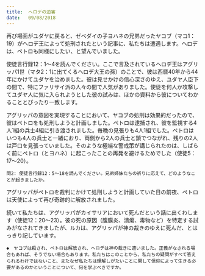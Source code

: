```yaml
---
title:  ヘロデの迫害
date:   09/08/2018
---
```


再び場面がユダヤに戻ると、ゼベダイの子ヨハネの兄弟だったヤコブ（マコ1：19）がヘロデ王によって処刑されたという記事に、私たちは遭遇します。ヘロデは、ペトロも同様にしたい、と望んでいました。

使徒言行録12：1～4を読んでください。ここで言及されているヘロデ王はアグリッパ1世（マタ2：1に出てくるヘロデ大王の孫）のことで、彼は西暦40年から44年にかけてユダヤを治めました。彼は見せかけの信心深さのゆえ、ユダヤ人臣下の間で、特にファリサイ派の人々の間で人気がありました。使徒を何人か攻撃してユダヤ人に気に入られようとした彼の試みは、ほかの資料から彼についてわかることとぴったり一致します。

アグリッパの意図を実現することにおいて、ヤコブの処刑は効果的だったので、彼はペトロをも処刑しようと計画しました。ペトロは逮捕され、彼を監視する4人1組の兵士4組に引き渡されました。毎晩の見張りも4人1組でした。ペトロはいつも4人の兵士と一緒におり、両側から2人の兵士と鎖でつながれ、残りの2人は戸口を見張っていました。そのような極端な警戒策が講じられたのは、しばらく前にペトロ（とヨハネ）に起こったことの再発を避けるためでした（使徒5：17～20）。

`問2: 使徒言行録12：5～18を読んでください。兄弟姉妹たちの祈りに応えて、どのようなことが起きましたか。`

アグリッパがペトロを裁判にかけて処刑しようと計画していた日の前夜、ペトロは天使によって再び奇跡的に解放されました。

続いて私たちは、アグリッパがカイサリアにおいて死んだという話に出くわします（使徒12：20～23）。彼の死の原因（腹膜炎、潰瘍、毒物など）を特定する試みがなされてきましたが、ルカは、アグリッパが神の裁きのゆえに死んだ、とはっきり記しています。

`◆　ヤコブは殺され、ペトロは解放され、ヘロデは神の裁きに遭いました。正義がなされる場合もあれば、そうでない場合もあります。私たちはこのことから、私たちの疑問がすべて答えられるわけではないこと、またなぜ私たちは理解しがたいことに関して信仰によって生きる必要があるのかということについて、何を学ぶべきですか。`